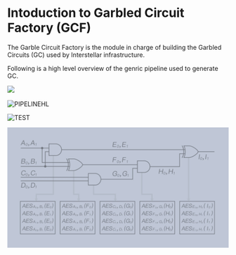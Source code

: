 # Intoduction to Garbled Circuit Factory (GCF)

The Garble Circuit Factory is the module in charge of building the Garbled Circuits (GC) used by Interstellar infrastructure.

Following is a high level overview of the genric pipeline used to generate GC.

<img src="fig/GCFpipeline.png">

![PIPELINEHL](./fig/GCF_pipelineHL.svg)

![TEST](./fig/GCF_pipeline.drwaio.png)

![TEST2](./fig/Garbled_Circuit.jpg)

